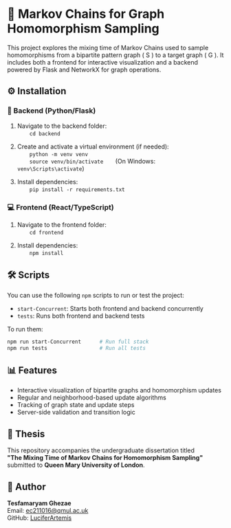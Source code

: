 
# 📘 Markov Chains for Graph Homomorphism Sampling

This project explores the mixing time of Markov Chains used to sample homomorphisms from a bipartite pattern graph \( S \) to a target graph \( G \). It includes both a frontend for interactive visualization and a backend powered by Flask and NetworkX for graph operations.



## ⚙️ Installation

### 🔧 Backend (Python/Flask)

1. Navigate to the backend folder:  
  `cd backend`

2. Create and activate a virtual environment (if needed):  
  `python -m venv venv`  
  `source venv/bin/activate`  (On Windows: `venv\Scripts\activate`)

3. Install dependencies:  
  `pip install -r requirements.txt`

### 💻 Frontend (React/TypeScript)

1. Navigate to the frontend folder:  
  `cd frontend`

2. Install dependencies:  
  `npm install`

## 🛠️ Scripts

You can use the following `npm` scripts to run or test the project:

- `start-Concurrent`: Starts both frontend and backend concurrently   
- `tests`: Runs both frontend and backend tests

To run them:

```bash
npm run start-Concurrent      # Run full stack
npm run tests                 # Run all tests
```

## 📊 Features

- Interactive visualization of bipartite graphs and homomorphism updates  
- Regular and neighborhood-based update algorithms  
- Tracking of graph state and update steps  
- Server-side validation and transition logic

## 📘 Thesis

This repository accompanies the undergraduate dissertation titled  
**"The Mixing Time of Markov Chains for Homomorphism Sampling"**  
submitted to **Queen Mary University of London**.

## 👤 Author

**Tesfamaryam Ghezae**  
Email: ec211016@qmul.ac.uk  
GitHub: [LuciferArtemis](https://github.com/LuciferArtemis)
